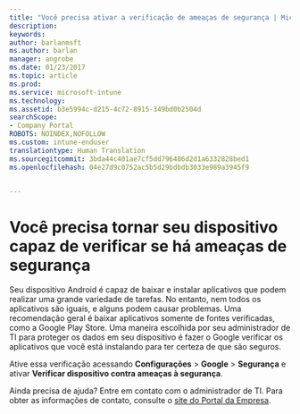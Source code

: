 ```yaml
---
title: "Você precisa ativar a verificação de ameaças de segurança | Microsoft Docs"
description: 
keywords: 
author: barlanmsft
ms.author: barlan
manager: angrobe
ms.date: 01/23/2017
ms.topic: article
ms.prod: 
ms.service: microsoft-intune
ms.technology: 
ms.assetid: b3e5994c-d215-4c72-8915-349bd0b2504d
searchScope:
- Company Portal
ROBOTS: NOINDEX,NOFOLLOW
ms.custom: intune-enduser
translationtype: Human Translation
ms.sourcegitcommit: 3bda44c401ae7cf5dd796486d2d1a6332828bed1
ms.openlocfilehash: 04e27d9c0752ac5b5d29bdbdb3033e989a3945f9


---
```


# <a name="you-need-to-make-your-device-able-to-scan-for-security-threats"></a>Você precisa tornar seu dispositivo capaz de verificar se há ameaças de segurança

Seu dispositivo Android é capaz de baixar e instalar aplicativos que podem realizar uma grande variedade de tarefas. No entanto, nem todos os aplicativos são iguais, e alguns podem causar problemas. Uma recomendação geral é baixar aplicativos somente de fontes verificadas, como a Google Play Store. Uma maneira escolhida por seu administrador de TI para proteger os dados em seu dispositivo é fazer o Google verificar os aplicativos que você está instalando para ter certeza de que são seguros.

Ative essa verificação acessando **Configurações** > **Google** > **Segurança** e ativar **Verificar dispositivo contra ameaças à segurança**.

Ainda precisa de ajuda? Entre em contato com o administrador de TI. Para obter as informações de contato, consulte o [site do Portal da Empresa](http://portal.manage.microsoft.com).



<!--HONumber=Jan17_HO4-->


